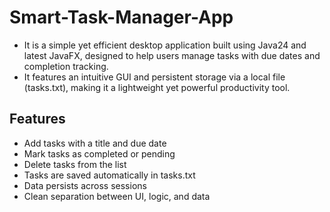 # Smart-Task-Manager-App
- It is a simple yet efficient desktop application built using Java24 and latest JavaFX, designed to help users manage tasks with due dates and completion tracking.
- It features an intuitive GUI and persistent storage via a local file (tasks.txt), making it a lightweight yet powerful productivity tool.

## Features
- Add tasks with a title and due date
- Mark tasks as completed or pending
- Delete tasks from the list
- Tasks are saved automatically in tasks.txt
- Data persists across sessions
- Clean separation between UI, logic, and data
